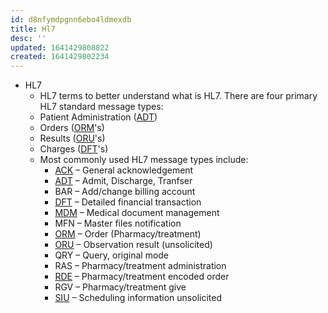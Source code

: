 ```yaml
---
id: d8nfymdpgnn6ebo4ldmexdb
title: Hl7
desc: ''
updated: 1641429808822
created: 1641429802234
---
```



- HL7
  - HL7 terms to better understand what is HL7. There are four primary HL7 standard message types:
  - Patient Administration ([ADT](http://www.corepointhealth.com/resource-center/hl7-resources/hl7-adt))
  - Orders ([ORM](http://www.corepointhealth.com/resource-center/hl7-resources/hl7-orm-message)'s)
  - Results ([ORU](http://www.corepointhealth.com/resource-center/hl7-resources/hl7-oru-message)'s)
  - Charges ([DFT](http://www.corepointhealth.com/resource-center/hl7-resources/hl7-dft-detail-financial-transaction)'s)
  - Most commonly used HL7 message types include:
    - [ACK](https://corepointhealth.com/resource-center/hl7-resources/hl7-acknowledgement-ack) – General acknowledgement
    - [ADT](https://corepointhealth.com/resource-center/hl7-resources/hl7-adt) – Admit, Discharge, Tranfser
    - BAR – Add/change billing account
    - [DFT](https://corepointhealth.com/resource-center/hl7-resources/hl7-dft-detail-financial-transaction) – Detailed financial transaction
    - [MDM](https://corepointhealth.com/resource-center/hl7-resources/hl7-mdm-message) – Medical document management
    - MFN – Master files notification
    - [ORM](https://corepointhealth.com/resource-center/hl7-resources/hl7-orm-message) – Order (Pharmacy/treatment)
    - [ORU](https://corepointhealth.com/resource-center/hl7-resources/hl7-oru-message) – Observation result (unsolicited)
    - QRY – Query, original mode
    - RAS – Pharmacy/treatment administration
    - [RDE](https://corepointhealth.com/resource-center/hl7-resources/hl7-rde-message-pharmacy) – Pharmacy/treatment encoded order
    - RGV – Pharmacy/treatment give
    - [SIU](https://corepointhealth.com/resource-center/hl7-resources/hl7-siu-message) – Scheduling information unsolicited
